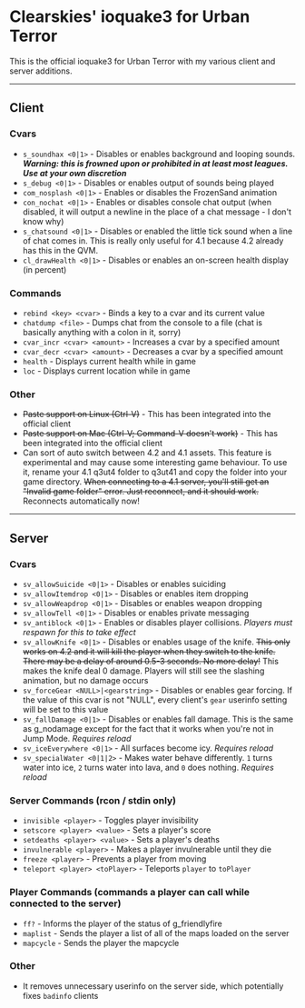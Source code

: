 Clearskies' ioquake3 for Urban Terror
=====================================

This is the official ioquake3 for Urban Terror with my various client and server additions.

**********

Client
------

### Cvars ###
   + `s_soundhax <0|1>` - Disables or enables background and looping sounds. ***Warning: this is frowned upon or prohibited in at least most leagues. Use at your own discretion***
   + `s_debug <0|1>` - Disables or enables output of sounds being played
   + `com_nosplash <0|1>` - Enables or disables the FrozenSand animation
   + `con_nochat <0|1>` - Enables or disables console chat output (when disabled, it will output a newline in the place of a chat message - I don't know why)
   + `s_chatsound <0|1>` - Disables or enabled the little tick sound when a line of chat comes in. This is really only useful for 4.1 because 4.2 already has this in the QVM.
   + `cl_drawHealth <0|1>` - Disables or enables an on-screen health display (in percent)

### Commands ###
   + `rebind <key> <cvar>` - Binds a key to a cvar and its current value
   + `chatdump <file>` - Dumps chat from the console to a file (chat is basically anything with a colon in it, sorry)
   + `cvar_incr <cvar> <amount>` - Increases a cvar by a specified amount
   + `cvar_decr <cvar> <amount>` - Decreases a cvar by a specified amount
   + `health` - Displays current health while in game
   + `loc` - Displays current location while in game

### Other ###
   + <del>Paste support on Linux (Ctrl-V)</del> - This has been integrated into the official client
   + <del>Paste support on Mac (Ctrl-V; Command-V doesn't work)</del> - This has been integrated into the official client
   + Can sort of auto switch between 4.2 and 4.1 assets. This feature is experimental and may cause some interesting game behaviour. To use it, rename your 4.1 q3ut4 folder to q3ut41 and copy the folder into your game directory. <del>When connecting to a 4.1 server, you'll still get an "Invalid game folder" error. Just reconnect, and it should work.</del> Reconnects automatically now!

**********

Server
------
### Cvars ###
   + `sv_allowSuicide <0|1>` - Disables or enables suiciding
   + `sv_allowItemdrop <0|1>` - Disables or enables item dropping
   + `sv_allowWeapdrop <0|1>` - Disables or enables weapon dropping
   + `sv_allowTell <0|1>` - Disables or enables private messaging
   + `sv_antiblock <0|1>` - Enables or disables player collisions. *Players must respawn for this to take effect*
   + `sv_allowKnife <0|1>` - Disables or enables usage of the knife. <del>This only works on 4.2 and it will kill the player when they switch to the knife. There may be a delay of around 0.5-3 seconds. No more delay!</del> This makes the knife deal 0 damage. Players will still see the slashing animation, but no damage occurs
   + `sv_forceGear <NULL>|<gearstring>` - Disables or enables gear forcing. If the value of this cvar is not "NULL", every client's `gear` userinfo setting will be set to this value
   + `sv_fallDamage <0|1>` - Disables or enables fall damage. This is the same as g_nodamage except for the fact that it works when you're not in Jump Mode. *Requires reload*
   + `sv_iceEverywhere <0|1>` - All surfaces become icy. *Requires reload*
   + `sv_specialWater <0|1|2>` - Makes water behave differently. `1` turns water into ice, `2` turns water into lava, and `0` does nothing. *Requires reload*

### Server Commands (rcon / stdin only) ###
   + `invisible <player>` - Toggles player invisibility
   + `setscore <player> <value>` - Sets a player's score
   + `setdeaths <player> <value>` - Sets a player's deaths
   + `invulnerable <player>` - Makes a player invulnerable until they die
   + `freeze <player>` - Prevents a player from moving
   + `teleport <player> <toPlayer>` - Teleports `player` to `toPlayer`

### Player Commands (commands a player can call while connected to the server) ###
   + `ff?` - Informs the player of the status of g_friendlyfire
   + `maplist` - Sends the player a list of all of the maps loaded on the server
   + `mapcycle` - Sends the player the mapcycle

### Other ###
   + It removes unnecessary userinfo on the server side, which potentially fixes `badinfo` clients
